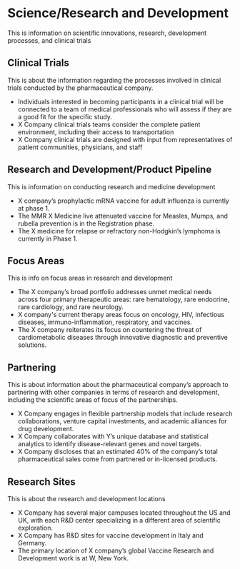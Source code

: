 # Science/Research and Development

This is information on scientific innovations, research, development processes, and clinical trials

## Clinical Trials

This is about the information regarding the processes involved in clinical trials conducted by the pharmaceutical company.

- Individuals interested in becoming participants in a clinical trial will be connected to a team of medical professionals who will assess if they are a good fit for the specific study.
- X Company clinical trials teams consider the complete patient environment, including their access to transportation
- X Company clinical trials are designed with input from representatives of patient communities, physicians, and staff

## Research and Development/Product Pipeline

This is information on conducting research and medicine development

- X company’s prophylactic mRNA vaccine for adult influenza is currently at phase 1.
- The MMR X Medicine live attenuated vaccine for Measles, Mumps, and rubella prevention is in the Registration phase.
- The X medicine for relapse or refractory non-Hodgkin’s lymphoma is currently in Phase 1.

## Focus Areas

This is info on focus areas in research and development

- The X company’s broad portfolio addresses unmet medical needs across four primary therapeutic areas: rare hematology, rare endocrine, rare cardiology, and rare neurology.
- X company's current therapy areas focus on oncology, HIV, infectious diseases, immuno-inflammation, respiratory, and vaccines.
- The X company reiterates its focus on countering the threat of cardiometabolic diseases through innovative diagnostic and preventive solutions.

## Partnering

This is about information about the pharmaceutical company’s approach to partnering with other companies in terms of research and development, including the scientific areas of focus of the partnerships.

- X Company engages in flexible partnership models that include research collaborations, venture capital investments, and academic alliances for drug development.
- X Company collaborates with Y’s unique database and statistical analytics to identify disease-relevant genes and novel targets.
- X Company discloses that an estimated 40% of the company’s total pharmaceutical sales come from partnered or in-licensed products.

## Research Sites

This is about the research and development locations

- X Company has several major campuses located throughout the US and UK, with each R&D center specializing in a different area of scientific exploration.
- X Company has R&D sites for vaccine development in Italy and Germany.
- The primary location of X company’s global Vaccine Research and Development work is at W, New York.